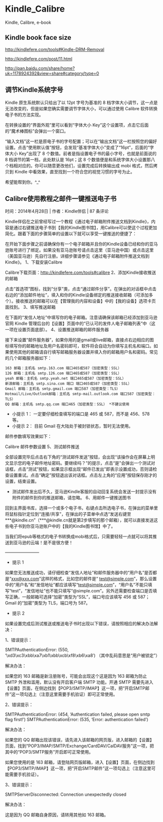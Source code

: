 # Kindle_Calibre
Kindle, Calibre, e-book

## Kindle book face size
http://kindlefere.com/tools#Kindle-DRM-Removal

http://kindlefere.com/post/11.html

http://pan.baidu.com/share/home?uk=1178924392&view=share#category/type=0

## 调节Kindle系统字号
Kindle 原生系统默认只给出了以 12pt 字号为基准的 8 档字体大小调节，这一点是无法改变的，但是如果您确实需要调节字体大小，可以通过使用 Calibre 软件转换电子书的方法实现。

在转换设置的“界面外观”里可以看到“字体大小 Key”这个设置项，点击它后面的“魔术棒图标”会弹出一个窗口。

“输入文档”这一栏是原电子书的字号配置；可以在“输出文档”这一栏按照您的偏好设置。点击“使用默认值”按钮，会发现“基准字体大小”变成了“16pt”，后面的“字体大小 Key”出现了 8 个数值。前者是指设置电子书的最小字号，也就是前面说的 8 档调节的第一档，此处默认是 16pt；这 8 个数值便是和系统字体大小设置那八个档相对应的。你可以随意更改他们，设置完成后转换输出成 mobi 格式，然后拷贝到 Kindle 中看效果，直至找到一个符合您的视觉习惯的字号为止。

希望能帮到你。^_^


## Calibre使用教程之邮件一键推送电子书
时间：2014年4月28日  |  作者：Kindle伴侣  |  87 条评论

Kindle伴侣在之前曾经写过一个教程《通过电子邮箱附件推送文档到Kindle》，内容是通过右键推送电子书到【我的Kindle图书馆】，用Calibre可以使这个过程更加简化。跟着下面的步骤简单的设置以下就可以享受一键推送的便捷了：

在开始下面步骤之前请确保你有一个电子邮箱并且你的Kindle设备已经和你的亚马逊账号进行了绑定。如果没有亚马逊账号请点击这里（亚马逊中国）或点击这里（美国亚马逊）先自行注册。详细步骤请参见《通过电子邮箱附件推送文档到Kindle》。
1、下载安装Calibre

Calibre下载页面：http://kindlefere.com/tools#calibre
2、添加Kindle接收推送的邮箱

点击“首选项”图标，找到“分享”类，点击“通过邮件分享”。在弹出的对话框中点击右边的“添加邮件地址”，填入和你的Kindle设备绑定的推送接收邮箱（可添加多个）。接收推送的邮箱可以在【管理我的内容和设备】中的【我的设备】选项卡页面找到。
3、填写推送邮箱

在下面的“发信人地址”中填写你的电子邮箱。注意请确保该邮箱已经添加到亚马逊官网 Kindle 管理后台的【设置】页面中的“已认可的发件人电子邮箱列表”中（这一项在设置页面底部）。
4、设置推送邮箱的邮件服务器

接下来设置“邮件服务器”，如果你用的是gmail或live邮箱，直接点右边相应的图标填写你的邮箱地址及用户名密码即可，软件将会自动为你填写主机名和端口。如果使用其他的邮箱请自行填写邮箱服务器设置并填入你的邮箱用户名和密码。常见的几个邮箱服务器如下：

    163 邮箱：主机名 smtp.163.com 端口465或587（加密类型：SSL）
    126 邮箱：主机名 smtp.126.com 端口465或587（加密类型：SSL）
    yeah 邮箱：主机名 smtp.yeah.net 端口465或587（加密类型：SSL）
    新浪邮箱：主机名 smtp.sina.com 端口 端口465或587（加密类型：SSL）
    Gmail 邮箱：主机名 smtp.gmail.com 端口587（加密类型：TLS）
    Hotmail/Live/Outlook邮箱：主机名 smtp-mail.outlook.com 端口587（加密类型：TLS）
    QQ 邮箱：主机名 smtp.qq.com 端口465（加密类型：SSL） *不建议使用

* 小提示 1： 一定要仔细检查填写的端口是 465 或 587，而不是 456、578等。
* 小提示 2： 目前 Gmail 在大陆处于被封锁状态，暂时无法使用。

邮件参数填写效果如下：

Calibre 邮件参数设置
5、测试邮件推送

全部设置完毕后点击右下角的“测试邮件发送”按钮，会出现“该操作会在屏幕上明文显示您的电子邮件地址密码。要继续吗？”的提示，点击“是”会弹出一个测试对话框，点击“测试”按钮，如果显示框出现“邮件已发出”即表示设置成功，否则请检查设置重试。点击“确定”按钮退出该对话框。点击左上角的“应用”按钮保存刚才的设置，结束设置。

* 测试邮件发出后不久，亚马逊Kindle客服的自动回复系统会发送一封提示没有附件的邮件到你的推送邮箱，请忽略。
6、用邮件一键推送图书

回到主界面书库，选择一个或多个电子书，右键点击所选电子书，在弹出的菜单里将鼠标指针定位到“连接/共享”，在弹出的子菜单中点选“发送右键至***@kindle.cn”（***@kindle.cn就是第2步填写的那个邮箱），就可以直接发送这些电子书到你亚马逊账户中的【我的Kindle图书馆】中了。

当我们将epub等格式的电子书转换成mobi格式后，只需要轻轻一点就可以将其推送到亚马逊的云端！是不是很方便！

————————

* 提示 1

如果您无法推送成功，请仔细检查“发信人地址”和邮件服务器中的“用户名”是否都是“xxx@xxx.com”这样的格式，比如您的邮件是“ test@simple.com”，那么设置中的“用户名”和“发信地址”都应该填写“test@simple.com”，“用户名”不能只填写“test”，“发信地址”也不能只填写“@simple.com”。另外还需要检查端口是否填写正确，一般邮箱可选择“加密”类型为“SSL”，端口号应该填写 456 或 587；Gmail 的“加密”类型为 TLS，端口号为 587。

* 提示 2

如果设置完成后测试推送或推送电子书时出现以下错误，请按照相应的解决办法解决：

1、错误提示：

SMTPAuthenticationError: (550, ‘\xd3\xc3\xbb\xa7\xb1\xbb\xcb\xf8\xb6\xa8′) （其中乱码意思是“用户被锁定”）

解决办法：

如果您的 163 邮箱是新注册账号，可能会出现这个这是因为 163 邮箱为防止 SMTP 外泄和滥用，默认没有开启客户端 SMTP 功能。开通 SMTP 需要先进入【设置】页面，在侧边找到【POP3/SMTP/IMAP】这一项，把“开启SMTP邮件”这一项勾选上（注意这里需要手机验证）即可正常使用。

2、错误提示：

SMTPAuthenticationError: (454, ‘Authentication failed, please open smtp flag first!’)
SMTPAuthenticationError: (535, ‘Error: authentication failed’)

解决办法：

如果您的 QQ 邮箱出现该错误，请先进入该邮箱的网页版，进入邮箱的【设置】页面，找到“POP3/IMAP/SMTP/Exchange/CardDAV/CalDAV服务”这一项，把其中的“POP3/SMTP服务”开启即可正常使用。

如果您使用的是 163 邮箱，请登陆网页版邮箱，进入【设置】页面，在侧边找到【POP3/SMTP/IMAP】这一项，把“开启SMTP邮件”这一项勾选上（注意这里可能需要手机验证）。

3、错误提示：

SMTPServerDisconnected: Connection unexpectedly closed

解决办法：

这是因为 QQ 邮箱自身原因，请转用其他如 163 邮箱。
